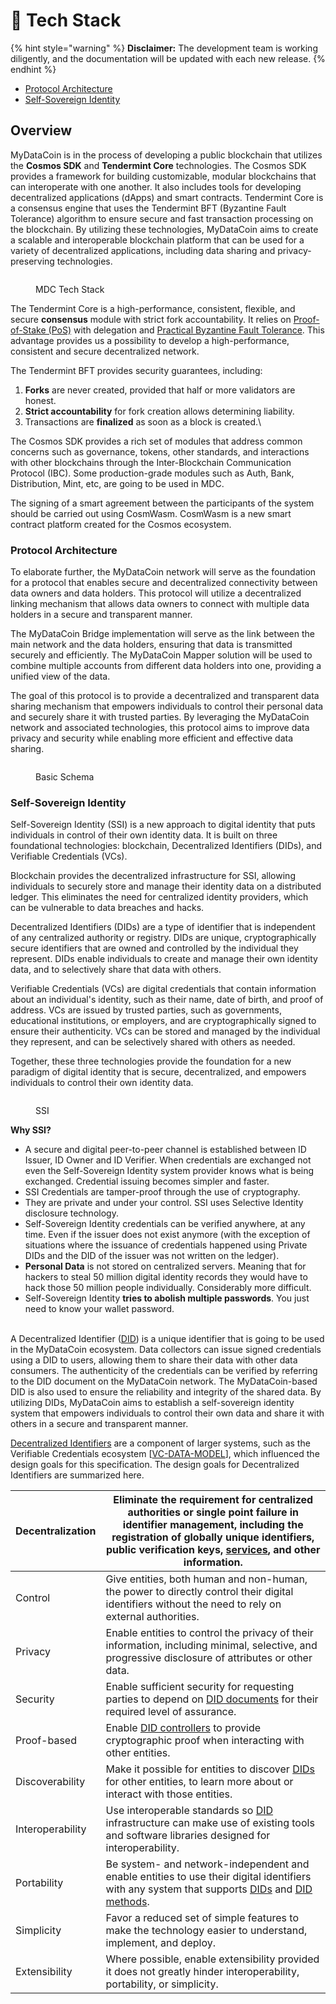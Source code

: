 # 🤖 Tech Stack

{% hint style="warning" %}
**Disclaimer:** The development team is working diligently, and the documentation will be updated with each new release.
{% endhint %}

* [Protocol Architecture](tech-stack.md#protocol-architecture)
* [Self-Sovereign Identity](tech-stack.md#self-sovereign-identity)

## Overview

MyDataCoin is in the process of developing a public blockchain that utilizes the **Cosmos SDK** and **Tendermint Core** technologies. The Cosmos SDK provides a framework for building customizable, modular blockchains that can interoperate with one another. It also includes tools for developing decentralized applications (dApps) and smart contracts. Tendermint Core is a consensus engine that uses the Tendermint BFT (Byzantine Fault Tolerance) algorithm to ensure secure and fast transaction processing on the blockchain. By utilizing these technologies, MyDataCoin aims to create a scalable and interoperable blockchain platform that can be used for a variety of decentralized applications, including data sharing and privacy-preserving technologies.

<figure><img src="https://lh6.googleusercontent.com/rljPDPsCtDL6qYOcKp0xZaALBjHr0ALGI5DB7P17F7zIIk1LFhC8GePCu986fYr5RvpkyPUlk5NNiVjpHcbUdljLS8VY515IDYqrj8Pth5RcE7Cj5TXWX9yg69NiFrKaNwjMqEDehqQCjHvss2fzDIc3PBWph3J2sw2QbHNoo4P0sWbw5ZFBG22dLoOhaG8" alt=""><figcaption><p>MDC Tech Stack</p></figcaption></figure>

The Tendermint Core is a high-performance, consistent, flexible, and secure **consensus** module with strict fork accountability. It relies on [Proof-of-Stake (PoS)](https://eprint.iacr.org/2019/1460.pdf) with delegation and  [Practical Byzantine Fault Tolerance](https://github.com/tendermint/tendermint). This advantage provides us a possibility to develop a high-performance, consistent and secure decentralized network.

The Tendermint BFT provides security guarantees, including:

1. **Forks** are never created, provided that half or more validators are honest.
2. **Strict accountability** for fork creation allows determining liability.
3. Transactions are **finalized** as soon as a block is created.\


The Cosmos SDK provides a rich set of modules that address common concerns such as governance, tokens, other standards, and interactions with other blockchains through the Inter-Blockchain Communication Protocol (IBC). Some production-grade modules such as Auth, Bank, Distribution, Mint, etc, are going to be used in MDC.

The signing of a smart agreement between the participants of the system should be carried out using CosmWasm. CosmWasm is a new smart contract platform created for the Cosmos ecosystem.

### Protocol Architecture

To elaborate further, the MyDataCoin network will serve as the foundation for a protocol that enables secure and decentralized connectivity between data owners and data holders. This protocol will utilize a decentralized linking mechanism that allows data owners to connect with multiple data holders in a secure and transparent manner.

The MyDataCoin Bridge implementation will serve as the link between the main network and the data holders, ensuring that data is transmitted securely and efficiently. The MyDataCoin Mapper solution will be used to combine multiple accounts from different data holders into one, providing a unified view of the data.

The goal of this protocol is to provide a decentralized and transparent data sharing mechanism that empowers individuals to control their personal data and securely share it with trusted parties. By leveraging the MyDataCoin network and associated technologies, this protocol aims to improve data privacy and security while enabling more efficient and effective data sharing.

<figure><img src="https://lh7-us.googleusercontent.com/_XtFRRZKe2Tm9sXNFklDnvnleWNafTPR3qulN1evT_lRo9NaQqH_cq10PmFatrqoG9ocqCvLfBS02UoWe6OaVNLkD1W1rXwsoNVIMXMnlBFvaeBO4yxpFn0UmOdUVgYnz6NyTxzwuirzWoHt484N83o" alt=""><figcaption><p>Basic Schema</p></figcaption></figure>

### Self-Sovereign Identity

Self-Sovereign Identity (SSI) is a new approach to digital identity that puts individuals in control of their own identity data. It is built on three foundational technologies: blockchain, Decentralized Identifiers (DIDs), and Verifiable Credentials (VCs).

Blockchain provides the decentralized infrastructure for SSI, allowing individuals to securely store and manage their identity data on a distributed ledger. This eliminates the need for centralized identity providers, which can be vulnerable to data breaches and hacks.

Decentralized Identifiers (DIDs) are a type of identifier that is independent of any centralized authority or registry. DIDs are unique, cryptographically secure identifiers that are owned and controlled by the individual they represent. DIDs enable individuals to create and manage their own identity data, and to selectively share that data with others.

Verifiable Credentials (VCs) are digital credentials that contain information about an individual's identity, such as their name, date of birth, and proof of address. VCs are issued by trusted parties, such as governments, educational institutions, or employers, and are cryptographically signed to ensure their authenticity. VCs can be stored and managed by the individual they represent, and can be selectively shared with others as needed.

Together, these three technologies provide the foundation for a new paradigm of digital identity that is secure, decentralized, and empowers individuals to control their own identity data.

<figure><img src="https://lh7-us.googleusercontent.com/ubyQINQUlhtDQEkSQ99UL3rEdhXE3y-40EUK8xbevb_fgkGy3C89SruQW62p2dtor1dKITbc3kYdCts3GYWpfKXewas39D_N8cg8Jw5onmjgn7YdapL68wX0BWDW0dose7LCrH1fMyS05tw73H5G_5M" alt=""><figcaption><p>SSI</p></figcaption></figure>



**Why SSI?**

* A secure and digital peer-to-peer channel is established between ID Issuer, ID Owner and ID Verifier. When credentials are exchanged not even the Self-Sovereign Identity system provider knows what is being exchanged. Credential issuing becomes simpler and faster.
* SSI Credentials are tamper-proof through the use of cryptography.
* They are private and under your control. SSI uses Selective Identity disclosure technology.
* Self-Sovereign Identity credentials can be verified anywhere, at any time. Even if the issuer does not exist anymore (with the exception of situations where the issuance of credentials happened using Private DIDs and the DID of the issuer was not written on the ledger).
* **Personal Data** is not stored on centralized servers. Meaning that for hackers to steal 50 million digital identity records they would have to hack those 50 million people individually. Considerably more difficult.
* Self-Sovereign Identity **tries to abolish multiple passwords**. You just need to know your wallet password.

\
A Decentralized Identifier ([DID](https://www.w3.org/TR/did-core/)) is a unique identifier that is going to be used in the MyDataCoin ecosystem. Data collectors can issue signed credentials using a DID to users, allowing them to share their data with other data consumers. The authenticity of the credentials can be verified by referring to the DID document on the MyDataCoin network. The MyDataCoin-based DID is also used to ensure the reliability and integrity of the shared data. By utilizing DIDs, MyDataCoin aims to establish a self-sovereign identity system that empowers individuals to control their own data and share it with others in a secure and transparent manner.

[Decentralized Identifiers](https://www.w3.org/TR/did-core/#dfn-decentralized-identifiers) are a component of larger systems, such as the Verifiable Credentials ecosystem \[[VC-DATA-MODEL](https://www.w3.org/TR/did-core/#bib-vc-data-model)], which influenced the design goals for this specification. The design goals for Decentralized Identifiers are summarized here.

| Decentralization | Eliminate the requirement for centralized authorities or single point failure in identifier management, including the registration of globally unique identifiers, public verification keys, [services](https://www.w3.org/TR/did-core/#dfn-service), and other information. |
| ---------------- | ---------------------------------------------------------------------------------------------------------------------------------------------------------------------------------------------------------------------------------------------------------------------------- |
| Control          | Give entities, both human and non-human, the power to directly control their digital identifiers without the need to rely on external authorities.                                                                                                                           |
| Privacy          | Enable entities to control the privacy of their information, including minimal, selective, and progressive disclosure of attributes or other data.                                                                                                                           |
| Security         | Enable sufficient security for requesting parties to depend on [DID documents](https://www.w3.org/TR/did-core/#dfn-did-documents) for their required level of assurance.                                                                                                     |
| Proof-based      | Enable [DID controllers](https://www.w3.org/TR/did-core/#dfn-did-controllers) to provide cryptographic proof when interacting with other entities.                                                                                                                           |
| Discoverability  | Make it possible for entities to discover [DIDs](https://www.w3.org/TR/did-core/#dfn-decentralized-identifiers) for other entities, to learn more about or interact with those entities.                                                                                     |
| Interoperability | Use interoperable standards so [DID](https://www.w3.org/TR/did-core/#dfn-decentralized-identifiers) infrastructure can make use of existing tools and software libraries designed for interoperability.                                                                      |
| Portability      | Be system- and network-independent and enable entities to use their digital identifiers with any system that supports [DIDs](https://www.w3.org/TR/did-core/#dfn-decentralized-identifiers) and [DID methods](https://www.w3.org/TR/did-core/#dfn-did-methods).              |
| Simplicity       | Favor a reduced set of simple features to make the technology easier to understand, implement, and deploy.                                                                                                                                                                   |
| Extensibility    | Where possible, enable extensibility provided it does not greatly hinder interoperability, portability, or simplicity.                                                                                                                                                       |
